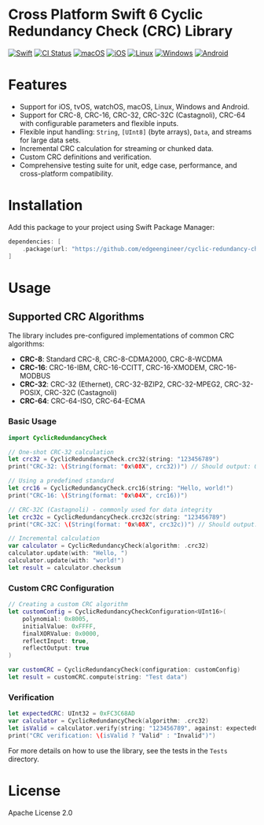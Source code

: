 # Cross Platform Swift 6 Cyclic Redundancy Check (CRC) Library

[![Swift](https://img.shields.io/badge/Swift-6.0-orange.svg)](https://swift.org)
[![CI Status](https://github.com/edgeengineer/cyclic-redundancy-check/actions/workflows/swift.yml/badge.svg)](https://github.com/edgeengineer/cyclic-redundancy-check/actions/workflows/swift.yml)
[![macOS](https://img.shields.io/badge/macOS-supported-success)](https://github.com/edgeengineer/cyclic-redundancy-check)
[![iOS](https://img.shields.io/badge/iOS-supported-success)](https://github.com/edgeengineer/cyclic-redundancy-check)
[![Linux](https://img.shields.io/badge/Linux-supported-success)](https://github.com/edgeengineer/cyclic-redundancy-check)
[![Windows](https://img.shields.io/badge/Windows-supported-success)](https://github.com/edgeengineer/cyclic-redundancy-check)
[![Android](https://img.shields.io/badge/Android-supported-success)](https://github.com/edgeengineer/cyclic-redundancy-check)

# Features

- Support for iOS, tvOS, watchOS, macOS, Linux, Windows and Android.
- Support for CRC-8, CRC-16, CRC-32, CRC-32C (Castagnoli), CRC-64 with configurable parameters and flexible inputs.
- Flexible input handling: `String`, `[UInt8]` (byte arrays), `Data`, and streams for large data sets.
- Incremental CRC calculation for streaming or chunked data.
- Custom CRC definitions and verification.
- Comprehensive testing suite for unit, edge case, performance, and cross-platform compatibility.

# Installation

Add this package to your project using Swift Package Manager:

```swift
dependencies: [
    .package(url: "https://github.com/edgeengineer/cyclic-redundancy-check.git", from: "0.0.3")
]
```

# Usage

## Supported CRC Algorithms

The library includes pre-configured implementations of common CRC algorithms:

- **CRC-8**: Standard CRC-8, CRC-8-CDMA2000, CRC-8-WCDMA
- **CRC-16**: CRC-16-IBM, CRC-16-CCITT, CRC-16-XMODEM, CRC-16-MODBUS
- **CRC-32**: CRC-32 (Ethernet), CRC-32-BZIP2, CRC-32-MPEG2, CRC-32-POSIX, CRC-32C (Castagnoli)
- **CRC-64**: CRC-64-ISO, CRC-64-ECMA

### Basic Usage

```swift
import CyclicRedundancyCheck

// One-shot CRC-32 calculation
let crc32 = CyclicRedundancyCheck.crc32(string: "123456789")
print("CRC-32: \(String(format: "0x%08X", crc32))") // Should output: 0xFC3C68AD

// Using a predefined standard
let crc16 = CyclicRedundancyCheck.crc16(string: "Hello, world!")
print("CRC-16: \(String(format: "0x%04X", crc16))")

// CRC-32C (Castagnoli) - commonly used for data integrity
let crc32c = CyclicRedundancyCheck.crc32c(string: "123456789")
print("CRC-32C: \(String(format: "0x%08X", crc32c))") // Should output: 0xF89D04C3

// Incremental calculation
var calculator = CyclicRedundancyCheck(algorithm: .crc32)
calculator.update(with: "Hello, ")
calculator.update(with: "world!")
let result = calculator.checksum
```

### Custom CRC Configuration

```swift
// Creating a custom CRC algorithm
let customConfig = CyclicRedundancyCheckConfiguration<UInt16>(
    polynomial: 0x8005,
    initialValue: 0xFFFF,
    finalXORValue: 0x0000,
    reflectInput: true,
    reflectOutput: true
)

var customCRC = CyclicRedundancyCheck(configuration: customConfig)
let result = customCRC.compute(string: "Test data")
```

### Verification

```swift
let expectedCRC: UInt32 = 0xFC3C68AD
var calculator = CyclicRedundancyCheck(algorithm: .crc32)
let isValid = calculator.verify(string: "123456789", against: expectedCRC)
print("CRC verification: \(isValid ? "Valid" : "Invalid")")
```

For more details on how to use the library, see the tests in the `Tests` directory.

# License

Apache License 2.0
